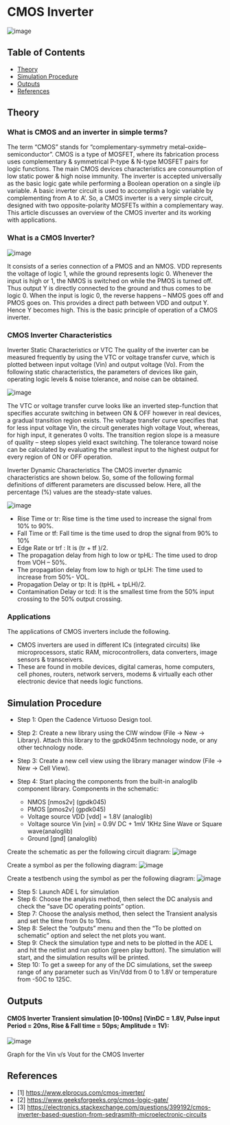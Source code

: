 CMOS Inverter <a name="TOP"></a>
===================

![image](https://github.com/Nirvan007/Analog_Electronics/assets/127144315/c2e148e0-403b-4b48-bf46-40eaba7efb26)

## Table of Contents
* [Theory](#Theory)
* [Simulation Procedure](#Simulation-Procedure)
* [Outputs](#Outputs)
* [References](#References)

## Theory

### What is CMOS and an inverter in simple terms?
The term “CMOS” stands for “complementary-symmetry metal–oxide–semiconductor”. CMOS is a type of MOSFET, where its fabrication process uses complementary & symmetrical P-type & N-type MOSFET pairs for logic functions. The main CMOS devices characteristics are consumption of low static power & high noise immunity. The inverter is accepted universally as the basic logic gate while performing a Boolean operation on a single i/p variable. A basic inverter circuit is used to accomplish a logic variable by complementing from A to A’. So, a CMOS inverter is a very simple circuit, designed with two opposite-polarity MOSFETs within a complementary way. This article discusses an overview of the CMOS inverter and its working with applications.

### What is a CMOS Inverter?

![image](https://github.com/Nirvan007/Analog_Electronics/assets/127144315/6bb0eaea-1ef3-4fd5-8470-f6a2c98b915e)

It consists of a series connection of a PMOS and an NMOS. VDD represents the voltage of logic 1, while the ground represents logic 0. Whenever the input is high or 1, the NMOS is switched on while the PMOS is turned off. Thus output Y is directly connected to the ground and thus comes to be logic 0. When the input is logic 0, the reverse happens – NMOS goes off and PMOS goes on. This provides a direct path between VDD and output Y. Hence Y becomes high. This is the basic principle of operation of a CMOS inverter.

### CMOS Inverter Characteristics

Inverter Static Characteristics or VTC
The quality of the inverter can be measured frequently by using the VTC or voltage transfer curve, which is plotted between input voltage (Vin) and output voltage (Vo). From the following static characteristics, the parameters of devices like gain, operating logic levels & noise tolerance, and noise can be obtained.

![image](https://github.com/Nirvan007/Analog_Electronics/assets/127144315/ee7cab10-b34a-4ffb-9662-b7c7ae4d058b)

The VTC or voltage transfer curve looks like an inverted step-function that specifies accurate switching in between ON & OFF however in real devices, a gradual transition region exists. The voltage transfer curve specifies that for less input voltage Vin, the circuit generates high voltage Vout, whereas, for high input, it generates 0 volts. The transition region slope is a measure of quality – steep slopes yield exact switching. The tolerance toward noise can be calculated by evaluating the smallest input to the highest output for every region of ON or OFF operation.

Inverter Dynamic Characteristics
The CMOS inverter dynamic characteristics are shown below. So, some of the following formal definitions of different parameters are discussed below. Here, all the percentage (%) values are the steady-state values.

![image](https://github.com/Nirvan007/Analog_Electronics/assets/127144315/4b8adcd4-8af9-4479-a896-ee067d6072f1)

* Rise Time or tr: Rise time is the time used to increase the signal from 10% to 90%.
* Fall Time or tf: Fall time is the time used to drop the signal from 90% to 10%
* Edge Rate or trf : It is (tr + tf )/2.
* The propagation delay from high to low or tpHL: The time used to drop from VOH – 50%.
* The propagation delay from low to high or tpLH: The time used to increase from 50%- VOL.
* Propagation Delay or tp: It is (tpHL + tpLH)/2.
* Contamination Delay or tcd: It is the smallest time from the 50% input crossing to the 50% output crossing.

### Applications
The applications of CMOS inverters include the following.
* CMOS inverters are used in different ICs (integrated circuits) like microprocessors, static RAM, microcontrollers, data converters, image sensors & transceivers.
* These are found in mobile devices, digital cameras, home computers, cell phones, routers, network servers, modems & virtually each other electronic device that needs logic functions.

## Simulation Procedure
* Step 1: Open the Cadence Virtuoso Design tool.
* Step 2: Create a new library using the CIW window (File -> New -> Library). Attach this library to the gpdk045nm technology node, or any other technology node.
* Step 3: Create a new cell view using the library manager window (File -> New -> Cell View). 
* Step 4: Start placing the components from the built-in analoglib component library.
  Components in the schematic:
  
  *  NMOS [nmos2v] (gpdk045)
  *  PMOS [pmos2v] (gpdk045)
  *  Voltage source VDD [vdd] = 1.8V (analoglib)
  *  Voltage source Vin [vin] = 0.9V DC + 1mV 1KHz Sine Wave or Square wave(analoglib)
  *  Ground [gnd] (analoglib)

 Create the schematic as per the following circuit diagram:
 ![image](https://github.com/Nirvan007/Analog_Electronics/assets/127144315/8170cd95-7de9-4024-8b05-7b5c0eb0daa6)

 Create a symbol as per the following diagram:
 ![image](https://github.com/Nirvan007/Analog_Electronics/assets/127144315/926eb914-0c52-4e95-b715-01f05259e224)

 Create a testbench using the symbol as per the following diagram:
 ![image](https://github.com/Nirvan007/Analog_Electronics/assets/127144315/475df34f-e541-4905-9442-85b8a99272c0)

* Step 5: Launch ADE L for simulation
* Step 6: Choose the analysis method, then select the DC analysis and check the “save DC operating points” option.
* Step 7: Choose the analysis method, then select the Transient analysis and set the time from 0s to 10ms.
* Step 8: Select the “outputs” menu and then the “To be plotted on schematic” option and select the net plots you want.
* Step 9: Check the simulation type and nets to be plotted in the ADE L and hit the netlist and run option (green play button). The simulation will start, and the simulation results will be printed.
* Step 10: To get a sweep for any of the DC simulations, set the sweep range of any parameter such as Vin/Vdd from 0 to 1.8V or temperature from -50C to 125C.

## Outputs
#### CMOS Inverter Transient simulation [0-100ns] (VinDC = 1.8V, Pulse input Period = 20ns, Rise & Fall time = 50ps; Amplitude = 1V):
  ![image](https://github.com/Nirvan007/Analog_Electronics/assets/127144315/3330dacb-99c6-46df-a5d3-56f6843e1b0b)

  Graph for the Vin v/s Vout for the CMOS Inverter

## References
 - [1] https://www.elprocus.com/cmos-inverter/
 - [2] https://www.geeksforgeeks.org/cmos-logic-gate/
 - [3] https://electronics.stackexchange.com/questions/399192/cmos-inverter-based-question-from-sedrasmith-microelectronic-circuits
